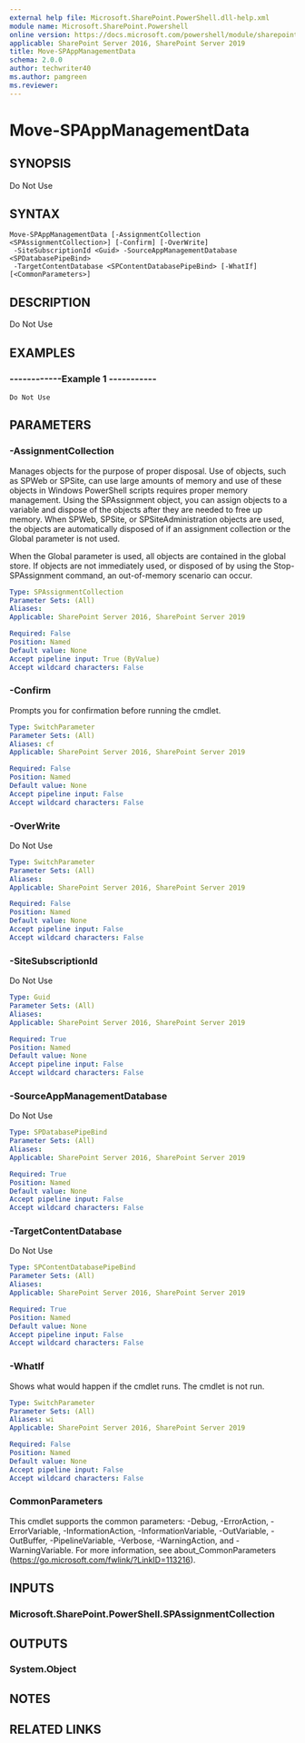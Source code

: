 ```yaml
---
external help file: Microsoft.SharePoint.PowerShell.dll-help.xml
module name: Microsoft.SharePoint.Powershell
online version: https://docs.microsoft.com/powershell/module/sharepoint-server/move-spappmanagementdata
applicable: SharePoint Server 2016, SharePoint Server 2019
title: Move-SPAppManagementData
schema: 2.0.0
author: techwriter40
ms.author: pamgreen
ms.reviewer: 
---
```


# Move-SPAppManagementData

## SYNOPSIS
Do Not Use

## SYNTAX

```
Move-SPAppManagementData [-AssignmentCollection <SPAssignmentCollection>] [-Confirm] [-OverWrite]
 -SiteSubscriptionId <Guid> -SourceAppManagementDatabase <SPDatabasePipeBind>
 -TargetContentDatabase <SPContentDatabasePipeBind> [-WhatIf] [<CommonParameters>]
```

## DESCRIPTION
Do Not Use

## EXAMPLES

### ------------Example 1 -----------
```
Do Not Use
```


## PARAMETERS

### -AssignmentCollection
Manages objects for the purpose of proper disposal. Use of objects, such as SPWeb or SPSite, can use large amounts of memory and use of these objects in Windows PowerShell scripts requires proper memory management. Using the SPAssignment object, you can assign objects to a variable and dispose of the objects after they are needed to free up memory. When SPWeb, SPSite, or SPSiteAdministration objects are used, the objects are automatically disposed of if an assignment collection or the Global parameter is not used.

When the Global parameter is used, all objects are contained in the global store. If objects are not immediately used, or disposed of by using the Stop-SPAssignment command, an out-of-memory scenario can occur.

```yaml
Type: SPAssignmentCollection
Parameter Sets: (All)
Aliases: 
Applicable: SharePoint Server 2016, SharePoint Server 2019

Required: False
Position: Named
Default value: None
Accept pipeline input: True (ByValue)
Accept wildcard characters: False
```

### -Confirm
Prompts you for confirmation before running the cmdlet.

```yaml
Type: SwitchParameter
Parameter Sets: (All)
Aliases: cf
Applicable: SharePoint Server 2016, SharePoint Server 2019

Required: False
Position: Named
Default value: None
Accept pipeline input: False
Accept wildcard characters: False
```

### -OverWrite
Do Not Use

```yaml
Type: SwitchParameter
Parameter Sets: (All)
Aliases: 
Applicable: SharePoint Server 2016, SharePoint Server 2019

Required: False
Position: Named
Default value: None
Accept pipeline input: False
Accept wildcard characters: False
```

### -SiteSubscriptionId
Do Not Use
```yaml
Type: Guid
Parameter Sets: (All)
Aliases: 
Applicable: SharePoint Server 2016, SharePoint Server 2019

Required: True
Position: Named
Default value: None
Accept pipeline input: False
Accept wildcard characters: False
```

### -SourceAppManagementDatabase
Do Not Use
```yaml
Type: SPDatabasePipeBind
Parameter Sets: (All)
Aliases: 
Applicable: SharePoint Server 2016, SharePoint Server 2019

Required: True
Position: Named
Default value: None
Accept pipeline input: False
Accept wildcard characters: False
```

### -TargetContentDatabase
Do Not Use

```yaml
Type: SPContentDatabasePipeBind
Parameter Sets: (All)
Aliases: 
Applicable: SharePoint Server 2016, SharePoint Server 2019

Required: True
Position: Named
Default value: None
Accept pipeline input: False
Accept wildcard characters: False
```

### -WhatIf
Shows what would happen if the cmdlet runs.
The cmdlet is not run.

```yaml
Type: SwitchParameter
Parameter Sets: (All)
Aliases: wi
Applicable: SharePoint Server 2016, SharePoint Server 2019

Required: False
Position: Named
Default value: None
Accept pipeline input: False
Accept wildcard characters: False
```

### CommonParameters
This cmdlet supports the common parameters: -Debug, -ErrorAction, -ErrorVariable, -InformationAction, -InformationVariable, -OutVariable, -OutBuffer, -PipelineVariable, -Verbose, -WarningAction, and -WarningVariable. For more information, see about_CommonParameters (https://go.microsoft.com/fwlink/?LinkID=113216).

## INPUTS

### Microsoft.SharePoint.PowerShell.SPAssignmentCollection

## OUTPUTS

### System.Object

## NOTES

## RELATED LINKS

